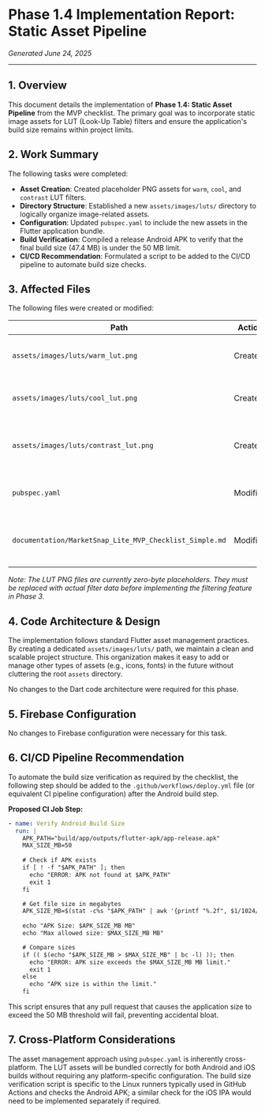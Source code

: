 # Phase 1.4 Implementation Report: Static Asset Pipeline

*Generated June 24, 2025*

---

## 1. Overview

This document details the implementation of **Phase 1.4: Static Asset Pipeline** from the MVP checklist. The primary goal was to incorporate static image assets for LUT (Look-Up Table) filters and ensure the application's build size remains within project limits.

## 2. Work Summary

The following tasks were completed:

-   **Asset Creation**: Created placeholder PNG assets for `warm`, `cool`, and `contrast` LUT filters.
-   **Directory Structure**: Established a new `assets/images/luts/` directory to logically organize image-related assets.
-   **Configuration**: Updated `pubspec.yaml` to include the new assets in the Flutter application bundle.
-   **Build Verification**: Compiled a release Android APK to verify that the final build size (47.4 MB) is under the 50 MB limit.
-   **CI/CD Recommendation**: Formulated a script to be added to the CI/CD pipeline to automate build size checks.

## 3. Affected Files

The following files were created or modified:

| Path                               | Action    | Purpose                                           |
| ---------------------------------- | --------- | ------------------------------------------------- |
| `assets/images/luts/warm_lut.png`  | Created   | Placeholder for the warm filter LUT image.        |
| `assets/images/luts/cool_lut.png`  | Created   | Placeholder for the cool filter LUT image.        |
| `assets/images/luts/contrast_lut.png`| Created   | Placeholder for the contrast filter LUT image.    |
| `pubspec.yaml`                     | Modified  | Registered the new asset directory.               |
| `documentation/MarketSnap_Lite_MVP_Checklist_Simple.md` | Modified | Updated task checklist to reflect completion. |

*Note: The LUT PNG files are currently zero-byte placeholders. They must be replaced with actual filter data before implementing the filtering feature in Phase 3.*

## 4. Code Architecture & Design

The implementation follows standard Flutter asset management practices. By creating a dedicated `assets/images/luts/` path, we maintain a clean and scalable project structure. This organization makes it easy to add or manage other types of assets (e.g., icons, fonts) in the future without cluttering the root `assets` directory.

No changes to the Dart code architecture were required for this phase.

## 5. Firebase Configuration

No changes to Firebase configuration were necessary for this task.

## 6. CI/CD Pipeline Recommendation

To automate the build size verification as required by the checklist, the following step should be added to the `.github/workflows/deploy.yml` file (or equivalent CI pipeline configuration) after the Android build step.

**Proposed CI Job Step:**

```yaml
- name: Verify Android Build Size
  run: |
    APK_PATH="build/app/outputs/flutter-apk/app-release.apk"
    MAX_SIZE_MB=50
    
    # Check if APK exists
    if [ ! -f "$APK_PATH" ]; then
      echo "ERROR: APK not found at $APK_PATH"
      exit 1
    fi

    # Get file size in megabytes
    APK_SIZE_MB=$(stat -c%s "$APK_PATH" | awk '{printf "%.2f", $1/1024/1024}')
    
    echo "APK Size: $APK_SIZE_MB MB"
    echo "Max allowed size: $MAX_SIZE_MB MB"

    # Compare sizes
    if (( $(echo "$APK_SIZE_MB > $MAX_SIZE_MB" | bc -l) )); then
      echo "ERROR: APK size exceeds the $MAX_SIZE_MB MB limit."
      exit 1
    else
      echo "APK size is within the limit."
    fi
```

This script ensures that any pull request that causes the application size to exceed the 50 MB threshold will fail, preventing accidental bloat.

## 7. Cross-Platform Considerations

The asset management approach using `pubspec.yaml` is inherently cross-platform. The LUT assets will be bundled correctly for both Android and iOS builds without requiring any platform-specific configuration. The build size verification script is specific to the Linux runners typically used in GitHub Actions and checks the Android APK; a similar check for the iOS IPA would need to be implemented separately if required. 